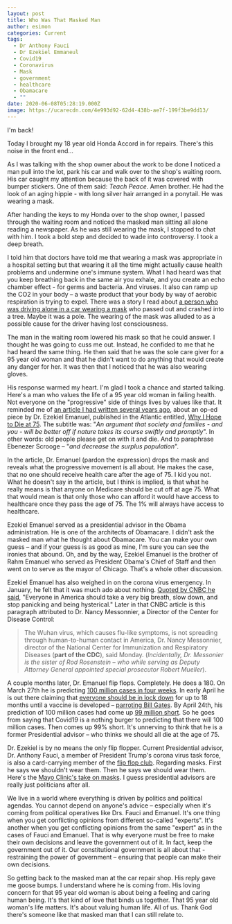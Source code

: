 ```yaml
---
layout: post
title: Who Was That Masked Man
author: esimon
categories: Current
tags:
  - Dr Anthony Fauci
  - Dr Ezekiel Emmaneul
  - Covid19
  - Coronavirus
  - Mask
  - government
  - healthcare
  - Obamacare
  - ""
date: 2020-06-08T05:28:19.000Z
image: https://ucarecdn.com/4e993d92-62d4-438b-ae7f-199f3be9dd13/
---
```

I'm back!

Today I brought my 18 year old Honda Accord in for repairs.  There's this noise in the front end...

As I was talking with the shop owner about the work to be done I noticed a man pull into the lot, park his car and walk over to the shop's waiting room.  His car caught my attention because the back of it was covered with bumper stickers.  One of them said: _Teach Peace_.  Amen brother.  He had the look of an aging hippie - with long silver hair arranged in a ponytail.  He was wearing a mask.

After handing the keys to my Honda over to the shop owner, I passed through the waiting room and noticed the masked man sitting all alone reading a newspaper. As he was still wearing the mask, I stopped to chat with him.  I took a bold step and decided to wade into controversy.  I took a deep breath.

I told him that doctors have told me that wearing a mask was appropriate in a hospital setting but that wearing it all the time might actually cause health problems and undermine one's immune system.  What I had heard was that you keep breathing back in the same air you exhale, and you create an echo chamber effect - for germs and bacteria.  And viruses.  It also can ramp up the CO2 in your body – a waste product that your body by way of aerobic respiration is trying to expel.  There was a story I read about [a person who was driving alone in a car wearing a mask](https://www.nydailynews.com/coronavirus/ny-coronavirus-driver-passed-out-wearingn95-mask-20200426-eo2plfsf7baj7hzsr7m32jf2xq-story.html) who passed out and crashed into a tree.  Maybe it was a pole.  The wearing of the mask was alluded to as a possible cause for the driver having lost consciousness.

The man in the waiting room lowered his mask so that he could answer.  I thought he was going to cuss me out.  Instead, he confided to me that he had heard the same thing.  He then said that he was the sole care giver for a 95 year old woman and that he didn't want to do anything that would create any danger for her.  It was then that I noticed that he was also wearing gloves.

His response warmed my heart.  I'm glad I took a chance and started talking. Here's a man who values the life of a 95 year old woman in failing health.  Not everyone on the "progressive" side of things lives by values like that.  It reminded me of [an article I had written several years ago](/archives/2014/10/08/ezekiel-emanuel-no-healthcare-for-you-if-youre-75-or-older), about an op-ed piece by Dr. Ezekiel Emanuel, published in the Atlantic entitled, [Why I Hope to Die at 75](https://www.theatlantic.com/magazine/archive/2014/10/why-i-hope-to-die-at-75/379329/).  The subtitle was: "_An argument that society and families - and you - will be better off if nature takes its course swiftly and promptly_".  In other words: old people please get on with it and die.  And to paraphrase Ebenezer Scrooge – "_and decrease the surplus population_".

In the article, Dr. Emanuel (pardon the expression) drops the mask and reveals what the progressive movement is all about. He makes the case, that no one should receive health care after the age of 75. I kid you not. What he doesn't say in the article, but I think is implied, is that what he really means is that anyone on Medicare should be cut off at age 75.  What that would mean is that only those who can afford it would have access to healthcare once they pass the age of 75. The 1% will always have access to healthcare.

Ezekiel Emanuel served as a presidential advisor in the Obama administration.  He is one of the architects of Obamacare. I didn't ask the masked man what he thought about Obamacare.  You can make your own guess – and if your guess is as good as mine, I'm sure you can see the ironies that abound.  Oh, and by the way, Ezekiel Emanuel is the brother of Rahm Emanuel who served as President Obama's Chief of Staff and then went on to serve as the mayor of Chicago.  That's a whole other discussion.

Ezekiel Emanuel has also weighed in on the corona virus emergency.  In January, he felt that it was much ado about nothing.  [Quoted by CNBC he said](https://www.cnbc.com/2020/01/30/ezekiel-emanuel-on-coronavirus-americans-need-to-stop-panicking.html), "Everyone in America should take a very big breath, slow down, and stop panicking and being hysterical."  Later in that CNBC article is this paragraph attributed to Dr. Nancy Messonnier, a Director of the Center for Disease Control:

> The Wuhan virus, which causes flu-like symptoms, is not spreading through human-to-human contact in America, Dr. Nancy Messonnier, director of the National Center for Immunization and Respiratory Diseases (**part of the CDC**), said Monday. (_Incidentally, Dr. Messonier is the sister of Rod Rosenstein – who while serving as Deputy Attorney General appointed special prosecutor Robert Mueller_).

A couple months later, Dr. Emanuel flip flops.  Completely.  He does a 180.  On March 27th he is predicting [100 million cases in four weeks](https://www.realclearpolitics.com/video/2020/03/27/ezekiel_emanuel_us_will_have_100_million_cases_of_covid-19_in_four_weeks.html).  In early April he is out there claiming that [everyone should be in lock down](https://www.realclearpolitics.com/video/2020/04/07/ezekiel_emanuel_us_must_stay_locked_down_for_12-18_months_until_theres_a_vaccine.html#!) for up to 18 months until a vaccine is developed – [parroting Bill Gates](https://finance.yahoo.com/news/bill-gates-coronavirus-vaccine-165057497.html). By April 24th, his prediction of 100 million cases had come up [99 million short](https://www.breitbart.com/politics/2020/04/24/nolte-joe-biden-expert-ezekiel-emanuel-over-estimated-coronavirus-cases-by-whopping-99-million/).  So he goes from saying that Covid19 is a nothing burger to predicting that there will 100 million cases.  Then comes up 99% short.  It's unnerving to think that he is a former Presidential advisor – who thinks we should all die at the age of 75.

Dr. Ezekiel is by no means the only flip flopper.  Current Presidential advisor, Dr. Anthony Fauci, a member of President Trump's corona virus task force, is also a card-carrying member of the [flip flop club](https://www.thenewamerican.com/usnews/health-care/item/35846-fauci-on-masks-no-fauci-on-masks-yes-which-fauci-should-we-believe).  Regarding masks.  First he says we shouldn't wear them.  Then he says we should wear them.   Here's the [Mayo Clinic's take on masks](https://newsnetwork.mayoclinic.org/discussion/covid-19-when-should-you-wear-a-face-mask/).  I guess presidential advisors are really just politicians after all.

We live in a world where everything is driven by politics and political agendas.  You cannot depend on anyone's advice – especially when it's coming from political operatives like Drs. Fauci and Emanuel.  It's one thing when you get conflicting opinions from different so-called "experts".  It's another when you get conflicting opinions from the same "expert" as in the cases of Fauci and Emanuel. That is why everyone must be free to make their own decisions and leave the government out of it.  In fact, keep the government out of it.  Our constitutional government is all about that - restraining the power of government – ensuring that people can make their own decisions.

So getting back to the masked man at the car repair shop.  His reply gave me goose bumps.  I understand where he is coming from.   His loving concern for that 95 year old woman is about being a feeling and caring human being.  It's that kind of love that binds us together. That 95 year old woman's life matters.  It's about valuing human life.  All of us.  Thank God there's someone like that masked man that I can still relate to.
